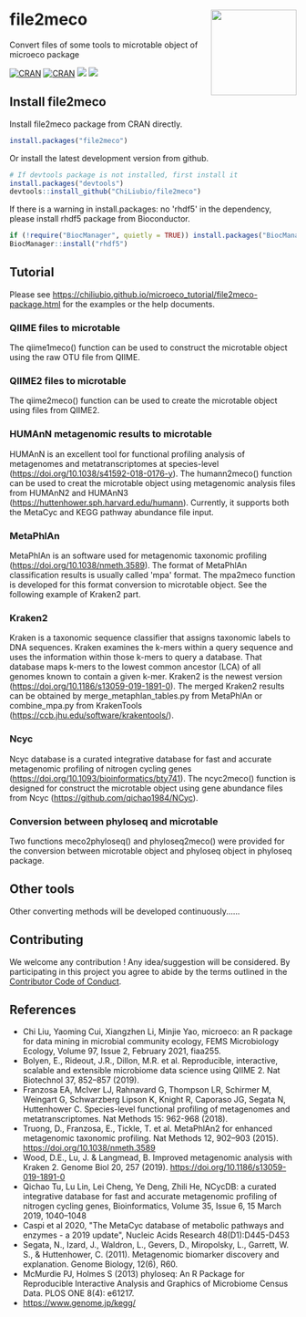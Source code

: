 
# file2meco <a href="https://chiliubio.github.io/microeco_tutorial/"><img src="https://user-images.githubusercontent.com/20815519/128602544-78d53642-b445-4686-a22a-1ef3c0726ce7.png" width=150 align="right" ></a>

Convert files of some tools to microtable object of microeco package


[![CRAN](https://www.r-pkg.org/badges/version/file2meco)](https://cran.r-project.org/web/packages/file2meco/index.html)
[![CRAN](https://cranlogs.r-pkg.org/badges/grand-total/file2meco)](https://cran.r-project.org/web/packages/file2meco/index.html)
![](https://img.shields.io/badge/Release-v0.2.2-blue.svg) ![](https://img.shields.io/badge/Test-v0.2.5-red.svg)


## Install file2meco

Install file2meco package from CRAN directly.

```r
install.packages("file2meco")
```

Or install the latest development version from github.

```r
# If devtools package is not installed, first install it
install.packages("devtools")
devtools::install_github("ChiLiubio/file2meco")
```

If there is a warning in install.packages: no 'rhdf5' in the dependency,
please install rhdf5 package from Bioconductor.

```r
if (!require("BiocManager", quietly = TRUE)) install.packages("BiocManager")
BiocManager::install("rhdf5")
```



## Tutorial

Please see https://chiliubio.github.io/microeco_tutorial/file2meco-package.html for the examples or the help documents.

### QIIME files to microtable

The qiime1meco() function can be used to construct the microtable object using the raw OTU file from QIIME.

### QIIME2 files to microtable

The qiime2meco() function can be used to create the microtable object using files from QIIME2.

### HUMAnN metagenomic results to microtable

HUMAnN is an excellent tool for functional profiling analysis of metagenomes and metatranscriptomes at species-level (https://doi.org/10.1038/s41592-018-0176-y).
The humann2meco() function can be used to creat the microtable object using metagenomic analysis files from HUMAnN2 and HUMAnN3 (https://huttenhower.sph.harvard.edu/humann).
Currently, it supports both the MetaCyc and KEGG pathway abundance file input.

### MetaPhlAn
MetaPhlAn is an software used for metagenomic taxonomic profiling (https://doi.org/10.1038/nmeth.3589).
The format of MetaPhlAn classification results is usually called 'mpa' format.
The mpa2meco function is developed for this format conversion to microtable object.
See the following example of Kraken2 part.


### Kraken2
Kraken is a taxonomic sequence classifier that assigns taxonomic labels to DNA sequences.
Kraken examines the k-mers within a query sequence and uses the information within those k-mers to query a database. 
That database maps k-mers to the lowest common ancestor (LCA) of all genomes known to contain a given k-mer.
Kraken2 is the newest version (https://doi.org/10.1186/s13059-019-1891-0).
The merged Kraken2 results can be obtained by merge_metaphlan_tables.py from MetaPhlAn or combine_mpa.py from KrakenTools (https://ccb.jhu.edu/software/krakentools/).

### Ncyc

Ncyc database is a curated integrative database for fast and accurate metagenomic profiling of nitrogen cycling genes (https://doi.org/10.1093/bioinformatics/bty741).
The ncyc2meco() function is designed for construct the microtable object using gene abundance files from Ncyc (https://github.com/qichao1984/NCyc).


### Conversion between phyloseq and microtable
Two functions meco2phyloseq() and phyloseq2meco() were provided for the conversion between microtable object and phyloseq object in phyloseq package.

## Other tools

Other converting methods will be developed continuously......  

## Contributing

We welcome any contribution \! 
Any idea/suggestion will be considered.
By participating in this project you agree to abide by the terms outlined in the [Contributor Code of Conduct](CONDUCT.md).



## References
  - Chi Liu, Yaoming Cui, Xiangzhen Li, Minjie Yao, microeco: an R package for data mining in microbial community ecology, FEMS Microbiology Ecology, Volume 97, Issue 2, February 2021, fiaa255.
  - Bolyen, E., Rideout, J.R., Dillon, M.R. et al. Reproducible, interactive, scalable and extensible microbiome data science using QIIME 2. Nat Biotechnol 37, 852–857 (2019).
  - Franzosa EA, McIver LJ, Rahnavard G, Thompson LR, Schirmer M, Weingart G, Schwarzberg Lipson K, Knight R, Caporaso JG, Segata N, Huttenhower C. Species-level functional profiling of metagenomes and metatranscriptomes. Nat Methods 15: 962-968 (2018).
  - Truong, D., Franzosa, E., Tickle, T. et al. MetaPhlAn2 for enhanced metagenomic taxonomic profiling. Nat Methods 12, 902–903 (2015). https://doi.org/10.1038/nmeth.3589
  - Wood, D.E., Lu, J. & Langmead, B. Improved metagenomic analysis with Kraken 2. Genome Biol 20, 257 (2019). https://doi.org/10.1186/s13059-019-1891-0
  - Qichao Tu, Lu Lin, Lei Cheng, Ye Deng, Zhili He, NCycDB: a curated integrative database for fast and accurate metagenomic profiling of nitrogen cycling genes, Bioinformatics, Volume 35, Issue 6, 15 March 2019, 1040–1048
  - Caspi et al 2020, "The MetaCyc database of metabolic pathways and enzymes - a 2019 update", Nucleic Acids Research 48(D1):D445-D453
  - Segata, N., Izard, J., Waldron, L., Gevers, D., Miropolsky, L., Garrett, W. S., & Huttenhower, C. (2011). Metagenomic biomarker discovery and explanation. Genome Biology, 12(6), R60.
  - McMurdie PJ, Holmes S (2013) phyloseq: An R Package for Reproducible Interactive Analysis and Graphics of Microbiome Census Data. PLOS ONE 8(4): e61217. 
  - https://www.genome.jp/kegg/
